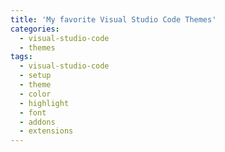 ```yaml
---
title: 'My favorite Visual Studio Code Themes'
categories:
  - visual-studio-code
  - themes
tags:
  - visual-studio-code
  - setup
  - theme
  - color
  - highlight
  - font
  - addons
  - extensions
---
```

